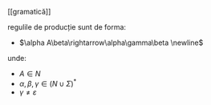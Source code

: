 [[gramatică]]

regulile de producție sunt de forma:
- $\alpha A\beta\rightarrow\alpha\gamma\beta \newline$

unde:
- $A\in N$
- $\alpha,\beta,\gamma\in\left(N\cup\Sigma\right)^*$
- $\gamma\ne\varepsilon$
